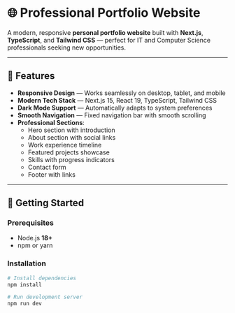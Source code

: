 # 🌐 Professional Portfolio Website

A modern, responsive **personal portfolio website** built with **Next.js**, **TypeScript**, and **Tailwind CSS** — perfect for IT and Computer Science professionals seeking new opportunities.

---

## 🚀 Features

- **Responsive Design** — Works seamlessly on desktop, tablet, and mobile  
- **Modern Tech Stack** — Next.js 15, React 19, TypeScript, Tailwind CSS  
- **Dark Mode Support** — Automatically adapts to system preferences  
- **Smooth Navigation** — Fixed navigation bar with smooth scrolling  
- **Professional Sections**:
  - Hero section with introduction  
  - About section with social links  
  - Work experience timeline  
  - Featured projects showcase  
  - Skills with progress indicators  
  - Contact form  
  - Footer with links  

---

## 🧩 Getting Started

### Prerequisites

- Node.js **18+**
- npm or yarn

### Installation

```bash
# Install dependencies
npm install

# Run development server
npm run dev
